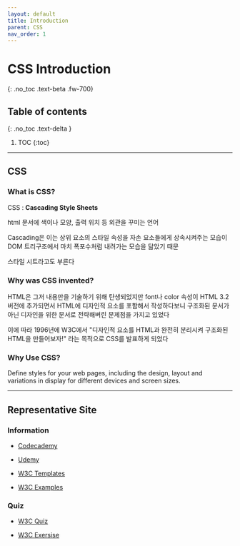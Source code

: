 ```yaml
---
layout: default
title: Introduction
parent: CSS
nav_order: 1
---
```


# CSS Introduction
{: .no_toc .text-beta .fw-700}

## Table of contents
{: .no_toc .text-delta }

1. TOC
{:toc}

---

## CSS

### What is CSS?

CSS : **Cascading Style Sheets**

html 문서에 색이나 모양, 출력 위치 등 외관을 꾸미는 언어

Cascading은 이는 상위 요소의 스타일 속성을 자손 요소들에게 상속시켜주는 모습이 DOM 트리구조에서 마치 폭포수처럼 내려가는 모습을 닮았기 때문

스타일 시트라고도 부른다

### Why was CSS invented?

HTML은 그저 내용만을 기술하기 위해 탄생되었지만 font나 color 속성이 HTML 3.2 버전에 추가되면서 HTML에 디자인적 요소를 포함해서 작성하다보니 구조화된 문서가 아닌 디자인을 위한 문서로 전략해버린 문제점을 가지고 있었다

이에 따라 1996년에 W3C에서 "디자인적 요소를 HTML과 완전히 분리시켜 구조화된 HTML을 만들어보자!" 라는 목적으로 CSS를 발표하게 되었다

### Why Use CSS?

Define styles for your web pages, including the design, layout and variations in display for different devices and screen sizes.

---

## Representative Site

### Information

* [Codecademy](https://www.codecademy.com/)

* [Udemy](https://www.udemy.com/topic/css/)

* [W3C Templates](https://www.w3schools.com/css/css_templates.asp)

* [W3C Examples](https://www.w3schools.com/css/css_examples.asp)

### Quiz

* [W3C Quiz](https://www.w3schools.com/quiztest/quiztest.asp?qtest=CSS)

* [W3C Exersise](https://www.w3schools.com/css/exercise.asp)